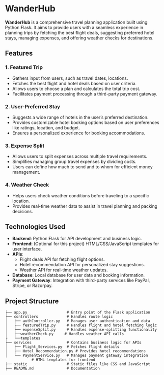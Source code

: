 # WanderHub  

**WanderHub** is a comprehensive travel planning application built using Python Flask. It aims to provide users with a seamless experience in planning trips by fetching the best flight deals, suggesting preferred hotel stays, managing expenses, and offering weather checks for destinations.  

## Features  

### 1. **Featured Trip**  
- Gathers input from users, such as travel dates, locations.  
- Fetches the best flight and hotel deals based on user criteria.  
- Allows users to choose a plan and calculates the total trip cost.  
- Facilitates payment processing through a third-party payment gateway.  

### 2. **User-Preferred Stay**  
- Suggests a wide range of hotels in the user’s preferred destination.  
- Provides customizable hotel booking options based on user preferences like ratings, location, and budget.  
- Ensures a personalized experience for booking accommodations.  

### 3. **Expense Split**  
- Allows users to split expenses across multiple travel requirements.  
- Simplifies managing group travel expenses by dividing costs.  
- Users can define how much to send and to whom for efficient money management.  

### 4. **Weather Check**  
- Helps users check weather conditions before traveling to a specific location.  
- Provides real-time weather data to assist in travel planning and packing decisions.  

## Technologies Used  
- **Backend**: Python Flask for API development and business logic.  
- **Frontend**: (Optional for this project) HTML/CSS/JavaScript templates for user interface.  
- **APIs**:  
  - Flight deals API for fetching flight options.  
  - Hotel recommendation API for personalized stay suggestions.  
  - Weather API for real-time weather updates.  
- **Database**: Local database for user data and booking information.  
- **Payment Gateway**: Integration with third-party services like PayPal, Stripe, or Razorpay.  

## Project Structure  
```plaintext
├── app.py                  # Entry point of the Flask application  
├── controllers             # Handles route logic  
│   ├── authController.py   # Manages user authentication and data  
│   ├── featuredTrip.py     # Handles flight and hotel fetching logic  
│   ├── expenseSplit.py     # Handles expense-splitting functionality  
│   ├──weatherCheck.py     # Handles weather API calls  
├   └──templates   
├── services                # Contains business logic for APIs  
│   ├── Flight_Services.py  # Fetches flight details  
│   ├── Hotel_Recommendation.py # Provides hotel recommendations  
│   └── PaymentService.py   # Manages payment gateway integration  
            # HTML templates for frontend  
├── static                  # Static files like CSS and JavaScript  
├── README.md               # Documentation  
